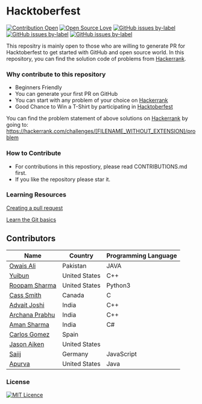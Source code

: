 # Hacktoberfest

[![Contribution Open](https://img.shields.io/badge/contributions-welcome-brightgreen.svg?style=flat)](https://github.com/ows-ali/Hacktoberfest/blob/master/CONTRIBUTING.md)
[![Open Source Love](https://badges.frapsoft.com/os/v1/open-source.svg?v=103)](https://github.com/ows-ali/Hacktoberfest/issues)
[![GitHub issues by-label](https://img.shields.io/github/issues/ows-ali/Hacktoberfest/help%20wanted.svg)](https://github.com/ows-ali/Hacktoberfest/issues?q=is%3Aissue+is%3Aopen+label%3A%22help+wanted%22)
[![GitHub issues by-label](https://img.shields.io/github/issues-pr-closed-raw/ows-ali/Hacktoberfest.svg)](https://github.com/ows-ali/Hacktoberfest/pulls?q=is%3Apr+is%3Aclosed)
[![GitHub issues by-label](https://img.shields.io/github/issues-pr/ows-ali/Hacktoberfest.svg)](https://github.com/ows-ali/Hacktoberfest/pulls?q=is%3Aopen+is%3Apr)

This repositry is mainly open to those who are willing to generate PR for Hacktoberfest to get started with GitHub and open source world.
In this repository, you can find the solution code of problems from [Hackerrank](https://hackerrank.com).

### Why contribute to this repository
- Beginners Friendly
- You can generate your first PR on GitHub
- You can start with any problem of your choice on [Hackerrank](https://hackerrank.com)
- Good Chance to Win a T-Shirt by participating in [Hacktoberfest](hacktoberfest.digitalocean.com)

You can find the problem statement of above solutions on [Hackerrank](https://hackerrank.com) by going to:
https://hackerrank.com/challenges/[FILENAME_WITHOUT_EXTENSION]/problem

### How to Contribute
- For contributions in this repostiory, please read CONTRIBUTIONS.md first.
- If you like the repository please star it.

### Learning Resources

[Creating a pull request](https://services.github.com/on-demand/intro-to-github/create-pull-request)

[Learn the Git basics](https://try.github.io)

## Contributors

| Name                                                              | Country               | Programming Language           |
|-------------------------------------------------------------------|-----------------------|--------------------------------|
| [Owais Ali](https://github.com/owaisalics/)                       | Pakistan              | JAVA                           |
| [Yuibun](https://github.com/yuibun/)                              | United States         | C++                            |
| [Roopam Sharma](https://github.com/RoopamSharma/)                 | United States         | Python3                        |
| [Cass Smith](https://github.com/cassvs/)                          | Canada	            | C				                 |
| [Advait Joshi](https://github.com/joshiadvait8/)                  | India                 | C++                            |
| [Archana Prabhu](https://github.com/ArchanaPrabhu/)               | India                 | C++                            |
| [Aman Sharma](https://github.com/amsharma44/)                     | India                 | C#                             |
| [Carlos Gomez](https://github.com/Kurolox/)                       | Spain                 |                                |
| [Jason Aiken](https://github.com/sinuoustalker/)                  | United States         |                                |
| [Saiij](https://github.com/Saiij/)                                | Germany               | JavaScript                     |
| [Apurva](https://github.com/alonemayank)                          | United States         | Java                           |

### License

[![MIT Licence](https://badges.frapsoft.com/os/mit/mit.svg?v=103)](https://github.com/ows-ali/Hacktoberfest/blob/master/LICENSE)
